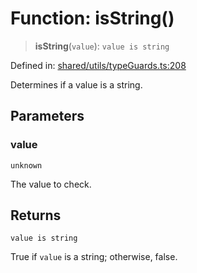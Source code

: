 # Function: isString()

> **isString**(`value`): `value is string`

Defined in: [shared/utils/typeGuards.ts:208](https://github.com/Nick2bad4u/Uptime-Watcher/blob/8a1973382d5fe14c52996ecda381894eb7ecd4a6/shared/utils/typeGuards.ts#L208)

Determines if a value is a string.

## Parameters

### value

`unknown`

The value to check.

## Returns

`value is string`

True if `value` is a string; otherwise, false.
